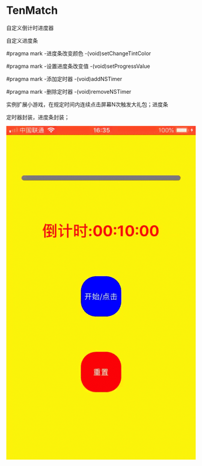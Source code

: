 # TenMatch
自定义倒计时进度器

自定义进度条

#pragma mark -进度条改变颜色
-(void)setChangeTintColor

#pragma mark -设置进度条改变值
-(void)setProgressValue

#pragma mark -添加定时器
-(void)addNSTimer

#pragma mark -删除定时器
-(void)removeNSTimer

实例扩展小游戏，在规定时间内连续点击屏幕N次触发大礼包；进度条

定时器封装，进度条封装；

![image](https://github.com/xuan6zm/TenMatch/blob/master/match.gif)
